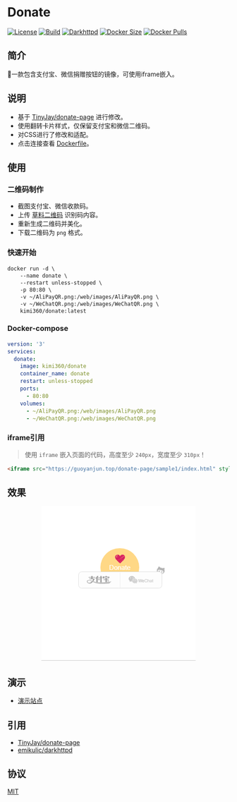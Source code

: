 # Donate
[![License](https://img.shields.io/github/license/kimi360/Docker-Donate)](https://github.com/kimi360/Docker-Donate/blob/main/LICENSE)
[![Build](https://img.shields.io/github/actions/workflow/status/kimi360/Docker-Donate/docker-build-publish.yml)](https://github.com/kimi360/Docker-Donate/actions/workflows/docker-build-publish.yml)
[![Darkhttpd](https://img.shields.io/github/v/release/emikulic/darkhttpd?label=darkhttpd)](https://github.com/emikulic/darkhttpd/releases)
[![Docker Size](https://img.shields.io/docker/image-size/kimi360/donate/latest?color=yellow)](https://hub.docker.com/r/kimi360/donate/tags)
[![Docker Pulls](https://img.shields.io/docker/pulls/kimi360/donate?color=orange)](https://hub.docker.com/r/kimi360/donate)

## 简介
🍌一款包含支付宝、微信捐赠按钮的镜像，可使用iframe嵌入。

## 说明
- 基于 [TinyJay/donate-page](https://github.com/TinyJay/donate-page) 进行修改。
- 使用翻转卡片样式，仅保留支付宝和微信二维码。
- 对CSS进行了修改和适配。
- 点击连接查看 [Dockerfile](https://github.com/kimi360/Docker-Donate/blob/main/Dockerfile)。

##  使用
###  二维码制作
- 截图支付宝、微信收款码。
- 上传 [草料二维码](https://cli.im/) 识别码内容。
- 重新生成二维码并美化。
- 下载二维码为 `png` 格式。

###  快速开始

```shell
docker run -d \
    --name donate \
    --restart unless-stopped \
    -p 80:80 \
    -v ~/AliPayQR.png:/web/images/AliPayQR.png \
    -v ~/WeChatQR.png:/web/images/WeChatQR.png \
    kimi360/donate:latest
```

###  Docker-compose

```yaml
version: '3'
services:
  donate:
    image: kimi360/donate
    container_name: donate
    restart: unless-stopped
    ports:
      - 80:80
    volumes:
      - ~/AliPayQR.png:/web/images/AliPayQR.png
      - ~/WeChatQR.png:/web/images/WeChatQR.png
```

###  iframe引用
> 使用 `iframe` 嵌入页面的代码，高度至少 `240px`，宽度至少 `310px`！

```html
<iframe src="https://guoyanjun.top/donate-page/sample1/index.html" style="overflow-x:hidden;overflow-y:hidden; border:0xp none #fff; min-height:240px; width:100%;"  frameborder="0" scrolling="no"></iframe>
```

##  效果
<div align=center>
<img src="https://raw.githubusercontent.com/kimi360/Docker-Donate/main/screenshots/donate.webp"/>
</div>

##  演示
- [演示站点](https://donate.kimi360.top/)

##  引用
- [TinyJay/donate-page](https://github.com/TinyJay/donate-page)
- [emikulic/darkhttpd](https://github.com/emikulic/darkhttpd)

##  协议
[MIT](https://github.com/kimi360/Docker-Donate/blob/main/LICENSE)
